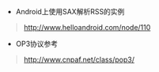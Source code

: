   * Android上使用SAX解析RSS的实例
> http://www.helloandroid.com/node/110
  * OP3协议参考
> http://www.cnpaf.net/class/pop3/
